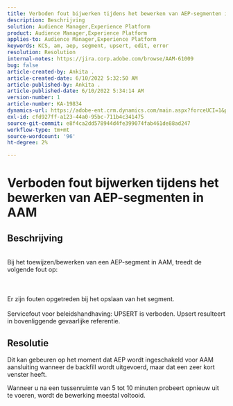 ```yaml
---
title: Verboden fout bijwerken tijdens het bewerken van AEP-segmenten in AAM
description: Beschrijving
solution: Audience Manager,Experience Platform
product: Audience Manager,Experience Platform
applies-to: Audience Manager,Experience Platform
keywords: KCS, am, aep, segment, upsert, edit, error
resolution: Resolution
internal-notes: https://jira.corp.adobe.com/browse/AAM-61009
bug: false
article-created-by: Ankita .
article-created-date: 6/10/2022 5:32:50 AM
article-published-by: Ankita .
article-published-date: 6/10/2022 5:34:14 AM
version-number: 1
article-number: KA-19834
dynamics-url: https://adobe-ent.crm.dynamics.com/main.aspx?forceUCI=1&pagetype=entityrecord&etn=knowledgearticle&id=8701dcc2-7ee8-ec11-bb3c-000d3a3bd4a0
exl-id: cfd927ff-a123-44a0-95bc-711b4c341475
source-git-commit: e8f4ca2dd578944d4fe399074fab461de88ad247
workflow-type: tm+mt
source-wordcount: '96'
ht-degree: 2%

---
```


# Verboden fout bijwerken tijdens het bewerken van AEP-segmenten in AAM

## Beschrijving

<br>Bij het toewijzen/bewerken van een AEP-segment in AAM, treedt de volgende fout op:<br><br> <br><br>Er zijn fouten opgetreden bij het opslaan van het segment.<br><br>Servicefout voor beleidshandhaving: UPSERT is verboden. Upsert resulteert in bovenliggende gevaarlijke referentie.<br>

## Resolutie


Dit kan gebeuren op het moment dat AEP wordt ingeschakeld voor AAM aansluiting wanneer de backfill wordt uitgevoerd, maar dat een zeer kort venster heeft.

Wanneer u na een tussenruimte van 5 tot 10 minuten probeert opnieuw uit te voeren, wordt de bewerking meestal voltooid.

